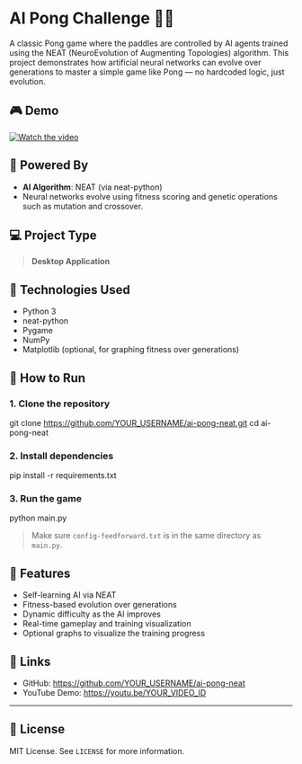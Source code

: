 # AI Pong Challenge 🧠🏓

A classic Pong game where the paddles are controlled by AI agents trained using the NEAT (NeuroEvolution of Augmenting Topologies) algorithm. This project demonstrates how artificial neural networks can evolve over generations to master a simple game like Pong — no hardcoded logic, just evolution.

## 🎮 Demo

[![Watch the video](https://img.youtube.com/vi/YOUR_VIDEO_ID/0.jpg)](https://youtu.be/YOUR_VIDEO_ID)

## 🧠 Powered By

- **AI Algorithm**: NEAT (via neat-python)
- Neural networks evolve using fitness scoring and genetic operations such as mutation and crossover.

## 💻 Project Type

> **Desktop Application**

## 🚀 Technologies Used

- Python 3  
- neat-python  
- Pygame  
- NumPy  
- Matplotlib (optional, for graphing fitness over generations)

## 📁 How to Run

### 1. Clone the repository
git clone https://github.com/YOUR_USERNAME/ai-pong-neat.git
cd ai-pong-neat

### 2. Install dependencies
pip install -r requirements.txt

### 3. Run the game
python main.py

> Make sure `config-feedforward.txt` is in the same directory as `main.py`.

## 🧪 Features

- Self-learning AI via NEAT  
- Fitness-based evolution over generations  
- Dynamic difficulty as the AI improves  
- Real-time gameplay and training visualization  
- Optional graphs to visualize the training progress

## 📎 Links

- GitHub: https://github.com/YOUR_USERNAME/ai-pong-neat  
- YouTube Demo: https://youtu.be/YOUR_VIDEO_ID

---

## 📜 License

MIT License. See `LICENSE` for more information.
